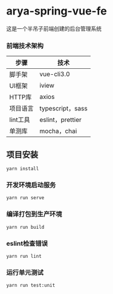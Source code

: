 # arya-spring-vue-fe
这是一个半吊子前端创建的后台管理系统

### 前端技术架构

 步骤| 技术
------------ | -------------
脚手架 | vue-cli3.0
UI框架 | iview
HTTP库 | axios
项目语言 | typescript，sass
lint工具 | eslint，prettier
单测库 | mocha，chai


## 项目安装
```
yarn install
```

### 开发环境启动服务
```
yarn run serve
```

### 编译打包到生产环境
```
yarn run build
```

### eslint检查错误
```
yarn run lint
```

### 运行单元测试
```
yarn run test:unit
```
